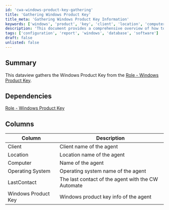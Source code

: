 ```yaml
---
id: 'cwa-windows-product-key-gathering'
title: 'Gathering Windows Product Key'
title_meta: 'Gathering Windows Product Key Information'
keywords: ['windows', 'product', 'key', 'client', 'location', 'computer', 'operating', 'system', 'lastcontact']
description: 'This document provides a comprehensive overview of how to gather the Windows Product Key from the designated role in ConnectWise Automate. It outlines the dependencies, the columns of data collected, and the significance of each data point in managing client systems.'
tags: ['configuration', 'report', 'windows', 'database', 'software']
draft: false
unlisted: false
---
```

## Summary

This dataview gathers the Windows Product Key from the [Role - Windows Product Key](https://proval.itglue.com/DOC-5078775-17415731).

## Dependencies

[Role - Windows Product Key](https://proval.itglue.com/DOC-5078775-17415731)

## Columns

| Column               | Description                                         |
|---------------------|-----------------------------------------------------|
| Client              | Client name of the agent                            |
| Location            | Location name of the agent                          |
| Computer            | Name of the agent                                   |
| Operating System    | Operating system name of the agent                  |
| LastContact         | The last contact of the agent with the CW Automate  |
| Windows Product Key  | Windows product key info of the agent               |



